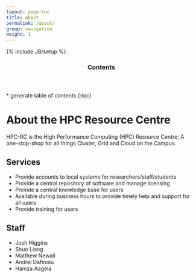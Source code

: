 ```yaml
---
layout: page-toc
title: About
permalink: /about/
group: navigation
weight: 1
---
```


{% include JB/setup %}

<div class="row">
<div class="col-md-2">
<section id="table-of-contents" class="toc">
<header>
<h3>Contents</h3>
</header>
<div id="drawer" markdown="1">
* generate table of contents
{:toc}
</div>
</section>
</div>
<div class="col-md-10" markdown="1">


# About the HPC Resource Centre
 
HPC-RC is the High Performance Computing (HPC) Resource Centre; A one-stop-shop for all things Cluster, Grid and Cloud on the Campus. 

## Services

- Provide accounts to local systems for researchers/staff/students
- Provide a central repository of software and manage licensing
- Provide a central knowledge base for users
- Available during business hours to provide timely help and support for all users
- Provide training for users

## Staff

- Josh Higgins
- Shuo Liang
- Matthew Newall
- Andrei Dafinoiu
- Hamza Aagela

</div>
</div>